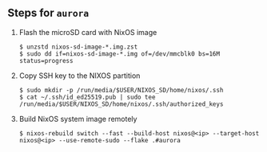 ## Steps for `aurora`

1. Flash the microSD card with NixOS image

    ```console
    $ unzstd nixos-sd-image-*.img.zst
    $ sudo dd if=nixos-sd-image-*.img of=/dev/mmcblk0 bs=16M status=progress
    ```

2. Copy SSH key to the NIXOS partition

    ```console
    $ sudo mkdir -p /run/media/$USER/NIXOS_SD/home/nixos/.ssh
    $ cat ~/.ssh/id_ed25519.pub | sudo tee /run/media/$USER/NIXOS_SD/home/nixos/.ssh/authorized_keys 
    ```

3. Build NixOS system image remotely

    ```console
    $ nixos-rebuild switch --fast --build-host nixos@<ip> --target-host nixos@<ip> --use-remote-sudo --flake .#aurora
    ```

